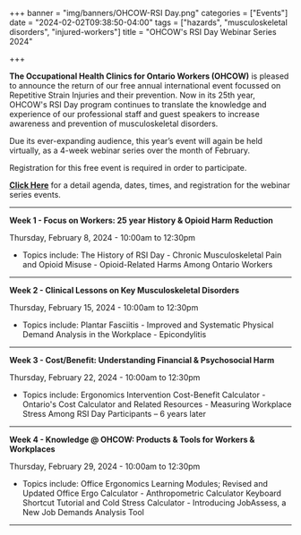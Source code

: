 +++
banner = "img/banners/OHCOW-RSI Day.png"
categories = ["Events"]
date = "2024-02-02T09:38:50-04:00"
tags = ["hazards", "musculoskeletal disorders", "injured-workers"]
title = "OHCOW's RSI Day Webinar Series 2024"

+++

**The Occupational Health Clinics for Ontario Workers (OHCOW)** is pleased to announce the return of our free annual international event focussed on Repetitive Strain Injuries and their prevention. Now in its 25th year, OHCOW's RSI Day program continues to translate the knowledge and experience of our professional staff and guest speakers to increase awareness and prevention of musculoskeletal disorders. 

Due its ever-expanding audience, this year’s event will again be held virtually, as a 4-week webinar series over the month of February.

Registration for this free event is required in order to participate.

[**Click Here**](https://www.ohcow.on.ca/ohcow-events/repetitive-strain-injury-rsi-day/) for a detail agenda, dates, times, and registration for the webinar series events. 

---

**Week 1 - Focus on Workers: 25 year History & Opioid Harm Reduction**

Thursday, February 8, 2024 - 10:00am to 12:30pm

* Topics include: The History of RSI Day - Chronic Musculoskeletal Pain and Opioid Misuse - Opioid-Related Harms Among Ontario Workers

---

**Week 2 - Clinical Lessons on Key Musculoskeletal Disorders**

Thursday, February 15, 2024 - 10:00am to 12:30pm

* Topics include: Plantar Fasciitis - Improved and Systematic Physical Demand Analysis in the Workplace - Epicondylitis 

---

**Week 3 - Cost/Benefit: Understanding Financial & Psychosocial Harm**

Thursday, February 22, 2024 - 10:00am to 12:30pm

* Topics include: Ergonomics Intervention Cost-Benefit Calculator - Ontario's Cost Calculator and Related Resources - Measuring Workplace Stress Among RSI Day Participants – 6 years later 

---

**Week 4 - Knowledge @ OHCOW: Products & Tools for Workers & Workplaces**

Thursday, February 29, 2024 - 10:00am to 12:30pm

* Topics include: Office Ergonomics Learning Modules; Revised and Updated Office Ergo Calculator - Anthropometric Calculator Keyboard Shortcut Tutorial and Cold Stress Calculator - Introducing JobAssess, a New Job Demands Analysis Tool

---



 
